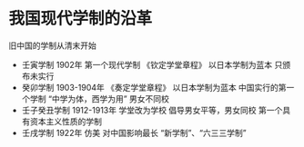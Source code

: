 <!--
author: yuany3721
date: 2021-10-19
title: 教育知识与能力【学习笔记1】
tags: 学制 教育知识与能力
summary: 我国现代学制的沿革
-->
# 我国现代学制的沿革

旧中国的学制从清末开始

-   壬寅学制 1902年 第一个现代学制 《钦定学堂章程》 以日本学制为蓝本 只颁布未实行
-   癸卯学制 1903-1904年 《奏定学堂章程》 以日本学制为蓝本 中国实行的第一个学制 “中学为体，西学为用” 男女不同校
-   壬子癸丑学制 1912-1913年 学堂改为学校 倡导男女平等，男女同校 第一个具有资本主义性质的学制
-   壬戌学制 1922年 仿美 对中国影响最长 “新学制”、“六三三学制”